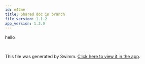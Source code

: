 ```yaml
---
id: e42ne
title: Shared doc in branch
file_version: 1.1.2
app_version: 1.3.0
---
```


hello

<br/>

This file was generated by Swimm. [Click here to view it in the app](/repos/Z2l0aHViJTNBJTNBdGVzdC1naXRodWItYXBwJTNBJTNBc3dpbW1pbw==/docs/e42ne).
